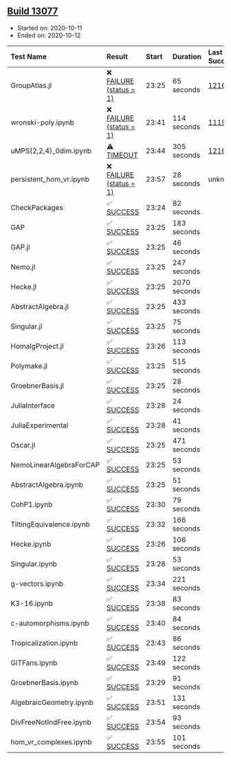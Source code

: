 ## [Build 13077](https://oscarci.mathematik.uni-kl.de/job/oscar/13077/)

* Started on: 2020-10-11
* Ended on: 2020-10-12

| Test Name    | Result | Start | Duration | Last Success | First Failure |
|:-------------|:-------|:------|:---------|:-------------|:--------------|
| GroupAtlas.jl | ❌ [FAILURE (status = 1)](https://oscarci.mathematik.uni-kl.de/job/oscar/13077/artifact/logs/build-13077/GroupAtlas.jl.log) | 23:25 | 65 seconds | [12167](https://oscarci.mathematik.uni-kl.de/job/oscar/12167/) | [12168](https://oscarci.mathematik.uni-kl.de/job/oscar/12168/) |
| wronski-poly.ipynb | ❌ [FAILURE (status = 1)](https://oscarci.mathematik.uni-kl.de/job/oscar/13077/artifact/logs/build-13077/wronski-poly.ipynb.log) | 23:41 | 114 seconds | [11192](https://oscarci.mathematik.uni-kl.de/job/oscar/11192/) | [11193](https://oscarci.mathematik.uni-kl.de/job/oscar/11193/) |
| uMPS(2,2,4)_0dim.ipynb | ⚠ [TIMEOUT](https://oscarci.mathematik.uni-kl.de/job/oscar/13077/artifact/logs/build-13077/uMPS-2-2-4-_0dim.ipynb.log) | 23:44 | 305 seconds | [12167](https://oscarci.mathematik.uni-kl.de/job/oscar/12167/) | [12168](https://oscarci.mathematik.uni-kl.de/job/oscar/12168/) |
| persistent_hom_vr.ipynb | ❌ [FAILURE (status = 1)](https://oscarci.mathematik.uni-kl.de/job/oscar/13077/artifact/logs/build-13077/persistent_hom_vr.ipynb.log) | 23:57 | 28 seconds | unknown | unknown |
| CheckPackages | ✅ [SUCCESS](https://oscarci.mathematik.uni-kl.de/job/oscar/13077/artifact/logs/build-13077/CheckPackages.log) | 23:24 | 82 seconds |  |  |
| GAP | ✅ [SUCCESS](https://oscarci.mathematik.uni-kl.de/job/oscar/13077/artifact/logs/build-13077/GAP.log) | 23:25 | 183 seconds |  |  |
| GAP.jl | ✅ [SUCCESS](https://oscarci.mathematik.uni-kl.de/job/oscar/13077/artifact/logs/build-13077/GAP.jl.log) | 23:25 | 46 seconds |  |  |
| Nemo.jl | ✅ [SUCCESS](https://oscarci.mathematik.uni-kl.de/job/oscar/13077/artifact/logs/build-13077/Nemo.jl.log) | 23:25 | 247 seconds |  |  |
| Hecke.jl | ✅ [SUCCESS](https://oscarci.mathematik.uni-kl.de/job/oscar/13077/artifact/logs/build-13077/Hecke.jl.log) | 23:25 | 2070 seconds |  |  |
| AbstractAlgebra.jl | ✅ [SUCCESS](https://oscarci.mathematik.uni-kl.de/job/oscar/13077/artifact/logs/build-13077/AbstractAlgebra.jl.log) | 23:25 | 433 seconds |  |  |
| Singular.jl | ✅ [SUCCESS](https://oscarci.mathematik.uni-kl.de/job/oscar/13077/artifact/logs/build-13077/Singular.jl.log) | 23:25 | 75 seconds |  |  |
| HomalgProject.jl | ✅ [SUCCESS](https://oscarci.mathematik.uni-kl.de/job/oscar/13077/artifact/logs/build-13077/HomalgProject.jl.log) | 23:26 | 113 seconds |  |  |
| Polymake.jl | ✅ [SUCCESS](https://oscarci.mathematik.uni-kl.de/job/oscar/13077/artifact/logs/build-13077/Polymake.jl.log) | 23:25 | 515 seconds |  |  |
| GroebnerBasis.jl | ✅ [SUCCESS](https://oscarci.mathematik.uni-kl.de/job/oscar/13077/artifact/logs/build-13077/GroebnerBasis.jl.log) | 23:25 | 28 seconds |  |  |
| JuliaInterface | ✅ [SUCCESS](https://oscarci.mathematik.uni-kl.de/job/oscar/13077/artifact/logs/build-13077/JuliaInterface.log) | 23:28 | 24 seconds |  |  |
| JuliaExperimental | ✅ [SUCCESS](https://oscarci.mathematik.uni-kl.de/job/oscar/13077/artifact/logs/build-13077/JuliaExperimental.log) | 23:28 | 41 seconds |  |  |
| Oscar.jl | ✅ [SUCCESS](https://oscarci.mathematik.uni-kl.de/job/oscar/13077/artifact/logs/build-13077/Oscar.jl.log) | 23:25 | 471 seconds |  |  |
| NemoLinearAlgebraForCAP | ✅ [SUCCESS](https://oscarci.mathematik.uni-kl.de/job/oscar/13077/artifact/logs/build-13077/NemoLinearAlgebraForCAP.log) | 23:25 | 53 seconds |  |  |
| AbstractAlgebra.ipynb | ✅ [SUCCESS](https://oscarci.mathematik.uni-kl.de/job/oscar/13077/artifact/logs/build-13077/AbstractAlgebra.ipynb.log) | 23:25 | 51 seconds |  |  |
| CohP1.ipynb | ✅ [SUCCESS](https://oscarci.mathematik.uni-kl.de/job/oscar/13077/artifact/logs/build-13077/CohP1.ipynb.log) | 23:30 | 79 seconds |  |  |
| TiltingEquivalence.ipynb | ✅ [SUCCESS](https://oscarci.mathematik.uni-kl.de/job/oscar/13077/artifact/logs/build-13077/TiltingEquivalence.ipynb.log) | 23:32 | 166 seconds |  |  |
| Hecke.ipynb | ✅ [SUCCESS](https://oscarci.mathematik.uni-kl.de/job/oscar/13077/artifact/logs/build-13077/Hecke.ipynb.log) | 23:26 | 106 seconds |  |  |
| Singular.ipynb | ✅ [SUCCESS](https://oscarci.mathematik.uni-kl.de/job/oscar/13077/artifact/logs/build-13077/Singular.ipynb.log) | 23:28 | 53 seconds |  |  |
| g-vectors.ipynb | ✅ [SUCCESS](https://oscarci.mathematik.uni-kl.de/job/oscar/13077/artifact/logs/build-13077/g-vectors.ipynb.log) | 23:34 | 221 seconds |  |  |
| K3-16.ipynb | ✅ [SUCCESS](https://oscarci.mathematik.uni-kl.de/job/oscar/13077/artifact/logs/build-13077/K3-16.ipynb.log) | 23:38 | 83 seconds |  |  |
| c-automorphisms.ipynb | ✅ [SUCCESS](https://oscarci.mathematik.uni-kl.de/job/oscar/13077/artifact/logs/build-13077/c-automorphisms.ipynb.log) | 23:40 | 84 seconds |  |  |
| Tropicalization.ipynb | ✅ [SUCCESS](https://oscarci.mathematik.uni-kl.de/job/oscar/13077/artifact/logs/build-13077/Tropicalization.ipynb.log) | 23:43 | 86 seconds |  |  |
| GITFans.ipynb | ✅ [SUCCESS](https://oscarci.mathematik.uni-kl.de/job/oscar/13077/artifact/logs/build-13077/GITFans.ipynb.log) | 23:49 | 122 seconds |  |  |
| GroebnerBasis.ipynb | ✅ [SUCCESS](https://oscarci.mathematik.uni-kl.de/job/oscar/13077/artifact/logs/build-13077/GroebnerBasis.ipynb.log) | 23:29 | 91 seconds |  |  |
| AlgebraicGeometry.ipynb | ✅ [SUCCESS](https://oscarci.mathematik.uni-kl.de/job/oscar/13077/artifact/logs/build-13077/AlgebraicGeometry.ipynb.log) | 23:51 | 131 seconds |  |  |
| DivFreeNotIndFree.ipynb | ✅ [SUCCESS](https://oscarci.mathematik.uni-kl.de/job/oscar/13077/artifact/logs/build-13077/DivFreeNotIndFree.ipynb.log) | 23:54 | 93 seconds |  |  |
| hom_vr_complexes.ipynb | ✅ [SUCCESS](https://oscarci.mathematik.uni-kl.de/job/oscar/13077/artifact/logs/build-13077/hom_vr_complexes.ipynb.log) | 23:55 | 101 seconds |  |  |
